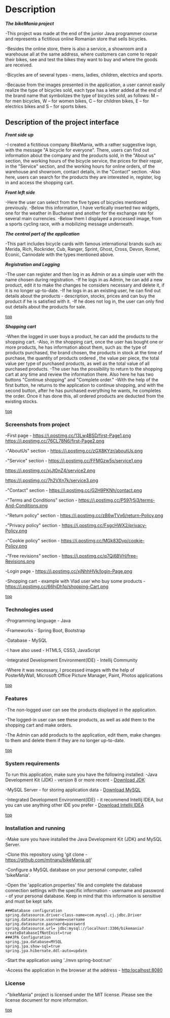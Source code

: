 # Description
***The bikeMania project***

-This project was made at the end of the junior Java programmer course and represents a fictitious online Romanian store that sells bicycles.

-Besides the online store, there is also a service, a showroom and a warehouse all at the same address, where customers can come to repair their bikes, see and test the bikes they want to buy and where the goods are received.

-Bicycles are of several types - mens, ladies, children, electrics and sports.

-Because from the images presented in the application, a user cannot easily realize the type of bicycles sold, each type has a letter added at the end of the brand name that symbolizes the type of bicycles sold, as follows: M – for men bicycles, W – for women bikes, C – for children bikes, E – for electrics bikes and S – for sports bikes.

## Description of the project interface

***Front side up*** 

-I created a fictitious company BikeMania, with a rather suggestive logo, with the message "A bicycle for everyone". There, users can find out information about the company and the products sold, in the "About us" section, the working hours of the bicycle service, the prices for their repair, in the "Service" section, and the working hours for online orders, of the warehouse and showroom, contact details, in the "Contact" section.
-Also here, users can search for the products they are interested in, register, log in and access the shopping cart.


***Front left side***

-Here the user can select from the five types of bicycles mentioned previously.
-Below this information, I have vertically inserted two widgets, one for the weather in Bucharest and another for the exchange rate for several main currencies.
-Below them I displayed a processed image, from a sports cycling race, with a mobilizing message underneath.

***The central part of the application***

-This part includes bicycle cards with famous international brands such as: Merida, Rich, Rockrider, Cub, Ranger, Sprint, Ghost, Cross, Devon, Romet, Econic, Cannodale with the types mentioned above.

***Registration and Logging***

-The user can register and then log in as Admin or as a simple user with the name chosen during registration.
-If he logs in as Admin, he can add a new product, edit it to make the changes he considers necessary and delete it, if it is no longer up-to-date.
-If he logs in as an existing user, he can find out details about the products - description, stocks, prices and can buy the product if he is satisfied with it.
-If he does not log in, the user can only find out details about the products for sale.

[top](#description)

***Shopping cart***

-When the logged in user buys a product, he can add the products to the shopping cart.
-Also, in the shopping cart, once the user has bought one or more products, he has information about them, such as: the type of products purchased, the brand chosen, the products in stock at the time of purchase, the quantity of products ordered , the value per piece, the total value per type of purchased products, as well as the total value of all purchased products.
-The user has the possibility to return to the shopping cart at any time and review the information there. Also here he has two buttons "Continue shopping" and "Complete order."
-With the help of the first button, he returns to the application to continue shopping, and with the second button, after he has purchased everything he wants, he completes the order. Once it has done this, all ordered products are deducted from the existing stocks.

[top](#description)

### Screenshots from project

-First page - 
https://i.postimg.cc/13Lw4BSD/first-Page1.png
https://i.postimg.cc/76CL78N6/first-Page2.png

-"AboutUs" section - 
https://i.postimg.cc/zGX8KYzr/aboutUs.png

-"Service" section - 
https://i.postimg.cc/FFMGzw5s/service1.png

https://i.postimg.cc/xjJt0nZ4/service2.png

https://i.postimg.cc/7h2VXn7k/service3.png

-"Contact" section - 
https://i.postimg.cc/G2H9PKNh/contact.png

-"Terms and Conditions" section - 
https://i.postimg.cc/P597r5j3/terms-And-Conditions.png

-"Return policy" section - 
https://i.postimg.cc/zB6wTVx6/return-Policy.png

-"Privacy policy" section - 
https://i.postimg.cc/FsgcHWX2/privacy-Policy.png

-"Cookie policy" section - 
https://i.postimg.cc/MGk83Dvp/cookie-Policy.png

-"Free revisions" section - 
https://i.postimg.cc/q7Qj6BVH/free-Revisions.png

-Login page - 
https://i.postimg.cc/xjNhhHVk/login-Page.png

-Shopping cart - example with Vlad user who buy some products - 
https://i.postimg.cc/66hjDh1p/shopping-Cart.png

[top](#description)

### Technologies used

-Programming language - Java

-Frameworks - Spring Boot, Bootstrap

-Database - MySQL

-I have also used - HTML5, CSS3, JavaScript

-Integrated Development Environment(IDE) - Intellij Community

-Where it was necessary, I processed images with the help of PosterMyWall, Microsoft Office Picture Manager, Paint, Photos applications

[top](#description)

### Features

-The non-logged user can see the products displayed in the application.

-The logged-in user can see these products, as well as add them to the shopping cart and make orders.

-The Admin can add products to the application, edit them, make changes to them and delete them if they are no longer up-to-date.

[top](#description)

### System requirements

To run this application, make sure you have the following installed:
-Java Development Kit (JDK) - version 8 or more recent - 
[Download JDK](https://www.oracle.com/java/technologies/javase-downloads.html)

-MySQL Server - for storing application data - 
[Download MySQL](https://www.mysql.com/downloads/)

-Integrated Development Environment(IDE) - 
it recommend Intellij IDEA, but you can use anything other IDE you prefer - 
[Download Intellij IDEA](https://www.jetbrains.com/idea/download/)

[top](#description)

### Installation and running

-Make sure you have installed the Java Development Kit (JDK) and MySQL Server.

-Clone this repository using 'git clone - 
https://github.com/mitnaru/bikeMania.git'

-Configure a MySQL database on your personal computer, called 'bikeMania'.

-Open the 'application.properties' file and complete the database connection settings with the specific information - username and password - of your personal database. Keep in mind that this information is sensitive and must be kept safe.

```
###Database configuration
spring.datasource.driver-class-name=com.mysql.cj.jdbc.Driver
spring.datasource.username=username
spring.datasource.password=password
spring.datasource.url= jdbc:mysql://localhost:3306/bikemania?createDatabaseIfNotExist=true
###JPA Configuration
spring.jpa.database=MYSQL
spring.jpa.show-sql=true
spring.jpa.hibernate.ddl-auto=update
```
-Start the application using './mvn spring-boot:run'

-Access the application in the browser at the address - 
[http:localhost:8080](http://localhost:8080)

### License

-"bikeMania" project is licensed under the MIT license. Please see the license document for more information.

[top](#description)